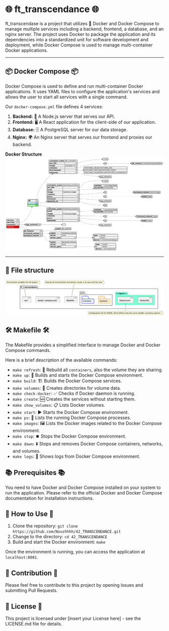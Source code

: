 # 🌐 ft_transcendance 🌐

ft_transcendase is a project that utilizes 🐳 Docker and Docker Compose to manage multiple services including a backend, frontend, a database, and an nginx server. The project uses Docker to package the application and its dependencies into a standardized unit for software development and deployment, while Docker Compose is used to manage multi-container Docker applications.

***
## 📦 Docker Compose 📦

Docker Compose is used to define and run multi-container Docker applications. It uses YAML files to configure the application's services and allows the user to start all services with a single command.

Our `docker-compose.yml` file defines 4 services:

1. **Backend:** 📡 A Node.js server that serves our API.
2. **Frontend:** 🖥️ A React application for the client-side of our application.
3. **Database:** 🗄️ A PostgreSQL server for our data storage.
4. **Nginx:** 🌍 An Nginx server that serves our frontend and proxies our backend.

**Docker Structure**
    ![Docker Structure](./assets/images/dockerStructure.png)
***
## 📁 File structure
![Transcendance file structure](./assets/images/projectStructure.png) 

## 🛠️ Makefile 🛠️

The Makefile provides a simplified interface to manage Docker and Docker Compose commands.

Here is a brief description of the available commands:

- `make refresh`: 🔄 Rebuild all `containers`, also the volume they are sharing.
- `make up`: 🔼 Builds and starts the Docker Compose environment.
- `make build`: 🏗️ Builds the Docker Compose services.
- `make volumes`: 📁 Creates directories for volume data.
- `make check-docker`: ✅ Checks if Docker daemon is running.
- `make create`: 🆕 Creates the services without starting them.
- `make show_volumes`: 📋 Lists Docker volumes.
- `make start`: ▶️ Starts the Docker Compose environment.
- `make ps`: 📝 Lists the running Docker Compose processes.
- `make images`: 🖼️ Lists the Docker images related to the Docker Compose environment.
- `make stop`: ⏹️ Stops the Docker Compose environment.
- `make down`: ⬇️ Stops and removes Docker Compose containers, networks, and volumes.
- `make logs`: 📜 Shows logs from Docker Compose environment.

## 📚 Prerequisites 📚

You need to have Docker and Docker Compose installed on your system to run the application. Please refer to the official Docker and Docker Compose documentation for installation instructions.

## 🚀 How to Use 🚀

1. Clone the repository: `git clone https://github.com/Noushhhh/42_TRANSCENDANCE.git`
2. Change to the directory: `cd 42_TRANSCENDANCE`
3. Build and start the Docker environment: `make`

Once the environment is running, you can access the application at `localhost:8081`.

## 👥 Contribution 👥

Please feel free to contribute to this project by opening Issues and submitting Pull Requests.

## 📝 License 📝

This project is licensed under [insert your License here] - see the LICENSE.md file for details.
